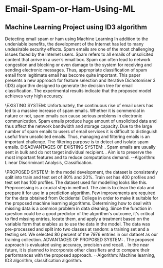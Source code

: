 # Email-Spam-or-Ham-Using-ML
Machine Learning Project using ID3 algorithm
---------------------------------------------------------------------------
Detecting email spam or ham using Machine Learning
In addition to the undeniable benefits, the development of the Internet has led to many undesirable security effects. Spam emails are one of the most challenging issues faced by the Internet users. Spam refers to all emails of unsolicited content that arrive in a user’s email box. Spam can often lead to network congestion and blocking or even damage to the system for receiving and sending electronic messages. Thus, appropriate classification of spam email from legitimate email has become quite important. This paper presents a new approach for feature selection and Iterative Dichotomiser 3 (ID3) algorithm designed to generate the decision tree for email classification. The experimental results indicate that the proposed model achieves very high accuracy.

\EXISTING SYSTEM:
Unfortunately, the continuous rise of email users has led to a massive increase of spam emails. Whether it is commercial in nature or not, spam emails can cause serious problems in electronic communication. Spam emails produce huge amount of unsolicited data and thus affect the network bandwidth and storage capacity. Due to the large number of spam emails to users of email services it is difficult to distinguish useful from unsolicited emails. Thus, managing and filtering emails is an important challenge. The filtering purpose is to detect and isolate spam emails.
DISADVANTAGES OF EXISTING SYSTEM:
.	Spam emails are usually sent in bulk and do not target individual recipient. 
.	Aim is to preserve the most important features and to reduce computations demand.
--Algorithm: Linear Discriminant Analysis, Classification.

\PROPOSED SYSTEM:
In the model development, the dataset is consistently split into train and test set of 80% and 20%. Train set has 400 profiles and test set has 100 profiles. The dataset used for modelling looks like this. Preprocessing is a crucial step in method. The aim is to clean the data and prepare it for use in a prediction algorithm. Few improvements are required for the data obtained from Occidental College in order to make it suitable for the proposed machine learning algorithms. Determining how to deal with missing data is a common problem in data cleaning. Since the function in question could be a good predictor of the algorithm's outcome, it's critical to find missing entries, locate them, and apply a treatment based on the variable form that enables us to use the data in the model. The data was pre-processed and split into two classes at random: a training set and a testing set. We selected 80 percent of the 7976 entries in our dataset as our training collection.
ADVANTAGES OF PROPOSED SYSTEM:
.	The proposed approach is evaluated using accuracy, precision and recall. 
.	In the near future, it is planned to incorporate other classifiers and to compare their performances with the proposed approach.
--Algorithm: Machine learning, ID3 algorithm, classification algorithm.

